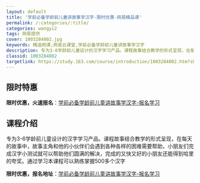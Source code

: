 ```yaml
---
layout: default
title: '学前必备学龄前儿童讲故事学汉字-限时优惠-网易精品课'
permalink: /:categories/:title/
categories: wangyi2
tags: 网易提供
cover: 1003284002.jpg
keywords: 精选网课,网易云课堂,学前必备学龄前儿童讲故事学汉字
description: 专为3-6学龄前儿童设计的汉字学习产品。课程故事结合教学的形式呈现，在每天的故事中，故事主角和他的小伙伴们会遇到各种各样
classid: 1003284002
targetlink: https://study.163.com/course/introduction/1003284002.htm?share=1&shareId=1025206652&utm_campaign=share&utm_medium=iphoneShare&utm_source=&utm_u=1025206652
---
```


## 限时特惠

**限时优惠，火速报名**：[学前必备学龄前儿童讲故事学汉字-报名学习](https://study.163.com/course/introduction/1003284002.htm?share=1&shareId=1025206652&utm_campaign=share&utm_medium=iphoneShare&utm_source=&utm_u=1025206652)

## 课程介绍

专为3-6学龄前儿童设计的汉字学习产品。课程故事结合教学的形式呈现，在每天的故事中，故事主角和他的小伙伴们会遇到各种各样的困难需要帮助，小朋友们完成汉字小测试就可以帮助他们圆满的解决，完成的又快又好的小朋友还能得到哈里的夸奖。通过学习本课程可以熟练掌握500多个汉字

**限时优惠，报名地址**：[学前必备学龄前儿童讲故事学汉字-报名学习](https://study.163.com/course/introduction/1003284002.htm?share=1&shareId=1025206652&utm_campaign=share&utm_medium=iphoneShare&utm_source=&utm_u=1025206652)


